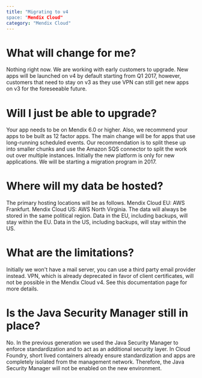 ```yaml
---
title: "Migrating to v4
space: "Mendix Cloud"
category: "Mendix Cloud"
---
```


What will change for me?
===

Nothing right now. We are working with early customers to upgrade. New apps will be launched on v4 by default starting from Q1 2017, however, customers that need to stay on v3 as they use VPN can still get new apps on v3 for the foreseeable future.

Will I just be able to upgrade?
===

Your app needs to be on Mendix 6.0 or higher. Also, we recommend your apps to be built as 12 factor apps. The main change will be for apps that use long-running scheduled events. Our recommendation is to split these up into smaller chunks and use the Amazon SQS connector to split the work out over multiple instances. Initially the new platform is only for new applications. We will be starting a migration program in 2017.

Where will my data be hosted?
===

The primary hosting locations will be as follows. Mendix Cloud EU: AWS Frankfurt. Mendix Cloud US: AWS North Virginia.
The data will always be stored in the same political region. Data in the EU, including backups, will stay within the EU. Data in the US, including backups, will stay within the US.

What are the limitations?
===

Initially we won't have a mail server, you can use a third party email provider instead. VPN, which is already deprecated in favor of client certificates, will not be possible in the Mendix Cloud v4. See this documentation page for more details.

Is the Java Security Manager still in place?
===

No. In the previous generation we used the Java Security Manager to enforce standardization and to act as an additional security layer. In Cloud Foundry, short lived containers already ensure standardization and apps are completely isolated from the management network. Therefore, the Java Security Manager will not be enabled on the new environment.
